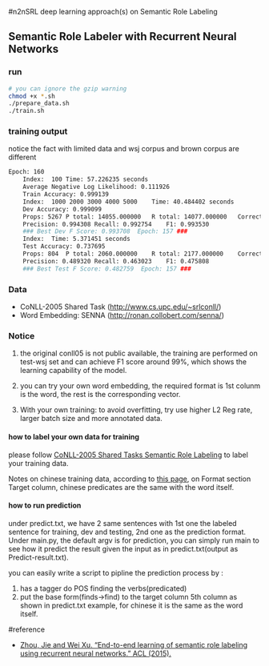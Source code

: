 #n2nSRL
deep learning approach(s) on Semantic Role Labeling 

## Semantic Role Labeler with Recurrent Neural Networks

### run
```bash
# you can ignore the gzip warning
chmod +x *.sh
./prepare_data.sh
./train.sh
```

### training output
notice the fact with limited data and wsj corpus and brown corpus are different
```bash
Epoch: 160
	Index:  100	Time: 57.226235 seconds
	Average Negative Log Likelihood: 0.111926
	Train Accuracy: 0.999139
	Index:  1000 2000 3000 4000 5000	Time: 40.484402 seconds
	Dev Accuracy: 0.999099
	Props: 5267	P total: 14055.000000	R total: 14077.000000	Correct: 13975.000000
	Precision: 0.994308	Recall: 0.992754	F1: 0.993530
	### Best Dev F Score: 0.993708  Epoch: 157 ###
	Index: 	Time: 5.371451 seconds
	Test Accuracy: 0.737695
	Props: 804	P total: 2060.000000	R total: 2177.000000	Correct: 1008.000000
	Precision: 0.489320	Recall: 0.463023	F1: 0.475808
	### Best Test F Score: 0.482759  Epoch: 157 ###
```

### Data
- CoNLL-2005 Shared Task (http://www.cs.upc.edu/~srlconll/)
- Word Embedding: SENNA (http://ronan.collobert.com/senna/)

### Notice
1. the original conll05 is not public available, the training are performed on test-wsj set and can achieve F1 score around 99%, 
which shows the learning capability of the model.

2. you can try your own word embedding, the required format is 1st colunm is the word, the rest is the corresponding vector.

3. With your own training: to avoid overfitting, try use higher L2 Reg rate, larger batch size and more annotated data.


#### how to label your own data for training
please follow [CoNLL-2005 Shared Tasks Semantic Role Labeling](http://www.lsi.upc.edu/~srlconll/)
to label your training data.

Notes on chinese training data, 
according to [this page](http://www.lsi.upc.edu/~srlconll/spec.html), on Format section Target column, 
chinese predicates are the same with the word itself. 

#### how to run prediction
under predict.txt, we have 2 same sentences with 1st one the labeled sentence for training, dev and testing,
 2nd one as the prediction format. Under main.py, the default argv is for prediction, you can simply run main
 to see how it predict the result given the input as in predict.txt(output as Predict-result.txt).

you can easily write a script to pipline the prediction process by :
1. has a tagger do POS finding the verbs(predicated)
2. put the base form(finds->find) to the target column 5th column as shown in predict.txt example, for chinese it is
    the same as the word itself.

#reference
- [Zhou, Jie and Wei Xu. “End-to-end learning of semantic role labeling using recurrent neural networks.” ACL (2015).](http://www.aclweb.org/anthology/P15-1109)


